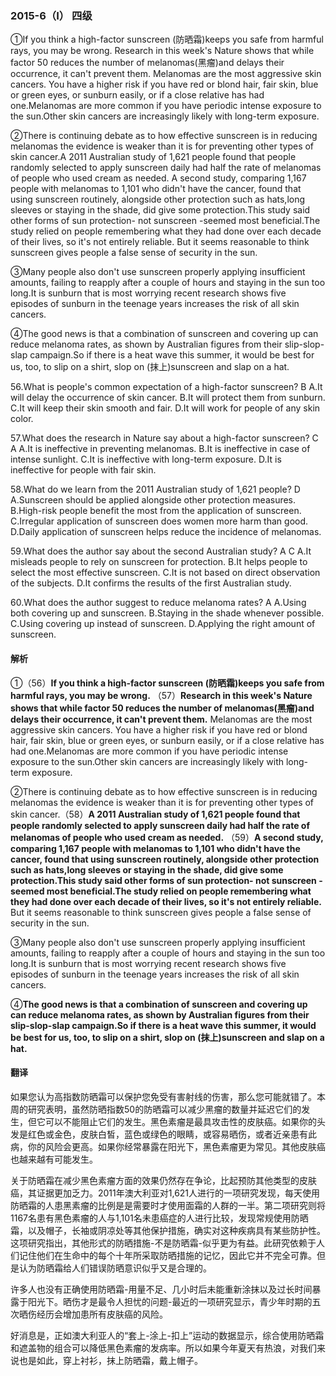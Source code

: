 ### 2015-6（Ⅰ） 四级

①If you think a high-factor sunscreen (防晒霜)keeps you safe from harmful rays, you may be wrong. Research in this week's Nature shows that while factor 50 reduces the number of melanomas(黑瘤)and delays their occurrence, it can't prevent them. Melanomas are the most aggressive skin cancers. You have a higher risk if you have red or blond hair, fair skin, blue or green eyes, or sunburn easily, or if a close relative has had one.Melanomas are more common if you have periodic intense exposure to the sun.Other skin cancers are increasingly likely with long-term exposure.

②There is continuing debate as to how effective sunscreen is in reducing melanomas the evidence is weaker than it is for preventing other types of skin cancer.A 2011 Australian study of 1,621 people found that people randomly selected to apply sunscreen daily had half the rate of melanomas of people who used cream as needed. A second study, comparing 1,167 people with melanomas to 1,101 who didn't have the cancer, found that using sunscreen routinely, alongside other protection such as hats,long sleeves or staying in the shade, did give some protection.This study said other forms of sun protection- not sunscreen -seemed most beneficial.The study relied on people remembering what they had done over each decade of their lives, so it's not entirely reliable. But it seems reasonable to think sunscreen gives people a false sense of security in the sun.

③Many people also don't use sunscreen properly applying insufficient amounts, failing to reapply after a couple of hours and staying in the sun too long.It is sunburn that is most worrying recent research shows five episodes of sunburn in the teenage years increases the risk of all skin cancers.

④The good news is that a combination of sunscreen and covering up can reduce melanoma rates, as shown by Australian figures from their slip-slop-slap campaign.So if there is a heat wave this summer, it would be best for us, too, to slip on a shirt, slop on (抹上)sunscreen and slap on a hat.

56.What is people's common expectation of a high-factor sunscreen?				B
A.It will delay the occurrence of skin cancer.
B.It will protect them from sunburn.
C.It will keep their skin smooth and fair.
D.It will work for people of any skin color.

57.What does the research in Nature say about a high-factor sunscreen?			C A
A.It is ineffective in preventing melanomas.
B.It is ineffective in case of intense sunlight.
C.It is ineffective with long-term exposure.
D.It is ineffective for people with fair skin.

58.What do we learn from the 2011 Australian study of 1,621 people?				D
A.Sunscreen should be applied alongside other protection measures.
B.High-risk people benefit the most from the application of sunscreen.
C.Irregular application of sunscreen does women more harm than good.
D.Daily application of sunscreen helps reduce the incidence of melanomas.

59.What does the author say about the second Australian study?					A C
A.It misleads people to rely on sunscreen for protection.
B.It helps people to select the most effective sunscreen.
C.It is not based on direct observation of the subjects.
D.It confirms the results of the first Australian study.

60.What does the author suggest to reduce melanoma rates?						A
A.Using both covering up and sunscreen.
B.Staying in the shade whenever possible.
C.Using covering up instead of sunscreen.
D.Applying the right amount of sunscreen.

#### 解析

①（56）**If you think a high-factor sunscreen (防晒霜)keeps you safe from harmful rays, you may be wrong.** （57）**Research in this week's Nature shows that while factor 50 reduces the number of melanomas(黑瘤)and delays their occurrence, it can't prevent them.** Melanomas are the most aggressive skin cancers. You have a higher risk if you have red or blond hair, fair skin, blue or green eyes, or sunburn easily, or if a close relative has had one.Melanomas are more common if you have periodic intense exposure to the sun.Other skin cancers are increasingly likely with long-term exposure.

②There is continuing debate as to how effective sunscreen is in reducing melanomas the evidence is weaker than it is for preventing other types of skin cancer.（58）**A 2011 Australian study of 1,621 people found that people randomly selected to apply sunscreen daily had half the rate of melanomas of people who used cream as needed.** （59）**A second study, comparing 1,167 people with melanomas to 1,101 who didn't have the cancer, found that using sunscreen routinely, alongside other protection such as hats,long sleeves or staying in the shade, did give some protection.This study said other forms of sun protection- not sunscreen -seemed most beneficial.The study relied on people remembering what they had done over each decade of their lives, so it's not entirely reliable.** But it seems reasonable to think sunscreen gives people a false sense of security in the sun.

③Many people also don't use sunscreen properly applying insufficient amounts, failing to reapply after a couple of hours and staying in the sun too long.It is sunburn that is most worrying recent research shows five episodes of sunburn in the teenage years increases the risk of all skin cancers.

④**The good news is that a combination of sunscreen and covering up can reduce melanoma rates, as shown by Australian figures from their slip-slop-slap campaign.So if there is a heat wave this summer, it would be best for us, too, to slip on a shirt, slop on (抹上)sunscreen and slap on a hat.**

#### 翻译

如果您认为高指数防晒霜可以保护您免受有害射线的伤害，那么您可能就错了。本周的研究表明，虽然防晒指数50的防晒霜可以减少黑瘤的数量并延迟它们的发生，但它可以不能阻止它们的发生。黑色素瘤是最具攻击性的皮肤癌。如果你的头发是红色或金色，皮肤白皙，蓝色或绿色的眼睛，或容易晒伤，或者近亲患有此病，你的风险会更高。如果你经常暴露在阳光下，黑色素瘤更为常见。其他皮肤癌也越来越有可能发生。

关于防晒霜在减少黑色素瘤方面的效果仍然存在争论，比起预防其他类型的皮肤癌，其证据更加乏力。2011年澳大利亚对1,621人进行的一项研究发现，每天使用防晒霜的人患黑素瘤的比例是是需要时才使用面霜的人群的一半。第二项研究则将1167名患有黑色素瘤的人与1,101名未患癌症的人进行比较，发现常规使用防晒霜，以及帽子，长袖或阴凉处等其他保护措施，确实对这种疾病具有某些防护性。这项研究指出，其他形式的防晒措施-不是防晒霜-似乎更为有益。此研究依赖于人们记住他们在生命中的每个十年所采取防晒措施的记忆，因此它并不完全可靠。但是认为防晒霜给人们错误防晒意识似乎又是合理的。

许多人也没有正确使用防晒霜-用量不足、几小时后未能重新涂抹以及过长时间暴露于阳光下。晒伤才是最令人担忧的问题-最近的一项研究显示，青少年时期的五次晒伤经历会增加患所有皮肤癌的风险。

好消息是，正如澳大利亚人的“套上-涂上-扣上”运动的数据显示，综合使用防晒霜和遮盖物的组合可以降低黑色素瘤的发病率。所以如果今年夏天有热浪，对我们来说也是如此，穿上衬衫，抹上防晒霜，戴上帽子。

